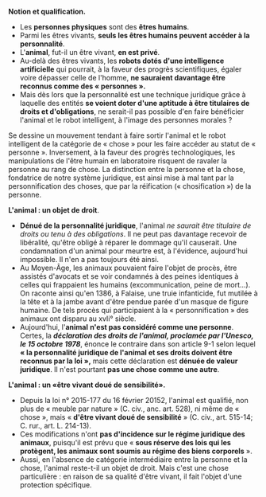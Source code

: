 **Notion et qualification.** 
- Les **personnes physiques** sont des **êtres humains**. 
- Parmi les êtres vivants, **seuls les êtres humains peuvent accéder à la personnalité**. 
- L'**animal**, fut-il un être vivant, **en est privé**. 
- Au-delà des êtres vivants, les **robots dotés d'une intelligence artificielle** qui pourrait, à la faveur des progrès scientifiques, égaler voire dépasser celle de l'homme, **ne sauraient davantage être reconnus comme des « personnes ».** 
- Mais dès lors que la personnalité est une technique juridique grâce à laquelle des entités **se voient doter d'une aptitude à être titulaires de droits et d'obligations**, ne serait-il pas possible d'en faire bénéficier l'animal et le robot intelligent, à l'image des personnes morales ?

Se dessine un mouvement tendant à faire sortir l'animal et le robot intelligent de la catégorie de « chose » pour les faire accéder au statut de « personne ». Inversement, à la faveur des progrès technologiques, les manipulations de l'être humain en laboratoire risquent de ravaler la personne au rang de chose. La distinction entre la personne et la chose, fondatrice de notre système juridique, est ainsi mise à mal tant par la personnification des choses, que par la réification (« chosification ») de la personne.

**L'animal : un objet de droit**. 
- **Dénué de la personnalité juridique**, l'animal *ne saurait être titulaire de droits ou tenu à des obligations*. Il ne peut pas davantage recevoir de libéralité, qu'être obligé à réparer le dommage qu'il causerait. Une condamnation d'un animal pour meurtre est, à l'évidence, aujourd'hui impossible. Il n'en a pas toujours été ainsi. 
- Au Moyen-Âge, les animaux pouvaient faire l'objet de procès, être assistés d'avocats et se voir condamnés à des peines identiques à celles qui frappaient les humains (excommunication, peine de mort...). On raconte ainsi qu'en 1386, à Falaise, une truie infanticide, fut mutilée à la tête et à la jambe avant d'être pendue parée d'un masque de figure humaine. De tels procès qui participaient à la « personnification » des animaux ont disparu au xvIi° siècle.
- Aujourd'hui, l'**animal** **n'est pas considéré comme une personne**. Certes, la ***déclaration des droits de l'animal, proclamée par l'Unesco, le 15 octobre 1978***, énonce le contraire dans son article 9-1 selon lequel **« la personnalité juridique de l'animal et ses droits doivent être reconnus par la loi »,** mais cette déclaration est **dénuée de valeur juridique**. Il n'est pourtant **pas une chose comme une autre**.

**L'animal : un «être vivant doué de sensibilité».** 
- Depuis la loi n° 2015-177 du 16 février 20152, l'animal est qualifié, non plus de « meuble par nature » (C. civ., anc. art. 528), ni même de « chose », mais « **d'être vivant doué de sensibilité** » (C. civ., art. 515-14; C. rur., art. L. 214-13). 
- Ces modifications n'ont **pas d'incidence sur le régime juridique des animaux**, puisqu'il est prévu que « **sous réserve des lois qui les protègent, les animaux sont soumis au régime des biens corporels** ». 
- Aussi, en l'absence de catégorie intermédiaire entre la personne et la chose, l'animal reste-t-il un objet de droit. Mais c'est une chose particulière : en raison de sa qualité d'être vivant, il fait l'objet d'une protection spécifique.